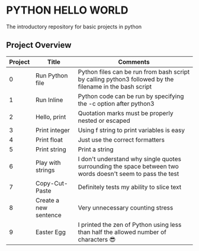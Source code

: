 # PYTHON HELLO WORLD
The introductory repository for basic projects in python

## Project Overview
| Project | Title | Comments |
|---------|--------|---------|
| 0 | Run Python file| Python files can be run from bash script by calling python3 followed by the filename in the bash script|
|1|Run Inline| Python code can be run by specifying the -c option after python3|
|2| Hello, print| Quotation marks must be properly nested or escaped|
|3| Print integer| Using f string to print variables is easy |
|4| Print float| Just use the correct formatters |
|5| Print string| Print a string|
|6| Play with strings| I don't understand why single quotes surrounding the space between two words doesn't seem to pass the test|
|7| Copy-Cut-Paste| Definitely tests my ability to slice text|
|8| Create a new sentence| Very unnecessary counting stress|
|9| Easter Egg| I printed the zen of Python using less than half the allowed number of characters 😎|
